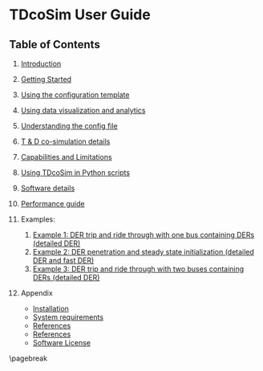 # TDcoSim User Guide
## Table of Contents

1. [Introduction](user_guide_introduction.md)
2. [Getting Started](user_guide_getting_started.md)
3. [Using the configuration template](user_guide_configuration_template.md)
4. [Using data visualization and analytics](user_guide_visualization_analytics.md)
5. [Understanding the config file](user_guide_understanding_config.md)
6. [T & D co-simulation details](user_guide_cosimulation_details.md)
7. [Capabilities and Limitations](user_guide_capability_and_limitations.md)
8. [Using TDcoSim in Python scripts](user_guide_advanced_usage.md)
9. [Software details](user_guide_software_details.md)
10. [Performance guide](user_guide_performance.md)
11. Examples:
    1. [Example 1: DER trip and ride through with one bus containing DERs (detailed DER)](examples/Example_1_DER_trip_and_ridethrough.md) 
    2. [Example 2: DER penetration and steady state initialization  (detailed DER and fast DER)](examples/Example_2_DER_penetration_and_steadystate.md)
    3. [Example 3: DER trip and ride through  with two buses containing DERs (detailed DER)](examples/Example_3_DER_trip_and_ridethrough_2_der_feeders.md) 

13. Appendix
     * [Installation](user_guide_installation.md)
     * [System requirements](user_guide_sys_requirements.md)
     * [References](user_guide_references.md)
     * [References](user_guide_DER_parameters.md)
     * [Software License](../../LICENSE.md)

\pagebreak
